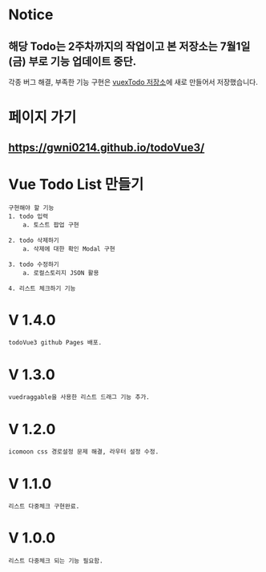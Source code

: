 # Notice
## 해당 Todo는 2주차까지의 작업이고 본 저장소는 7월1일(금) 부로 기능 업데이트 중단.
각종 버그 해결, 부족한 기능 구현은 [vuexTodo 저장소](https://github.com/gwni0214/vuexTodo)에 새로 만들어서 저장했습니다. 

# 페이지 가기
## https://gwni0214.github.io/todoVue3/

# Vue Todo List 만들기  

    구현해야 할 기능
    1. todo 입력
        a. 토스트 팝업 구현

    2. todo 삭제하기
        a. 삭제에 대한 확인 Modal 구현

    3. todo 수정하기
        a. 로컬스토리지 JSON 활용

    4. 리스트 체크하기 기능

# V 1.4.0
    todoVue3 github Pages 배포.   

# V 1.3.0
    vuedraggable을 사용한 리스트 드래그 기능 추가.

# V 1.2.0
    icomoon css 경로설정 문제 해결, 라우터 설정 수정.

# V 1.1.0
    리스트 다중체크 구현완료.

# V 1.0.0
    리스트 다중체크 되는 기능 필요함.
